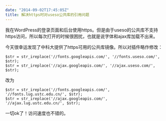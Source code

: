 ```yaml
---
date: "2014-09-02T17:45:05Z"
title: 解决https时对useso公共库的引用问题
---
```


我在WordPress的登录页面和后台使用https。但是由于useso的公共库不支持https访问，所以每次打开的时候很困扰，也就是说字体和ajax库加载不出来。

今天很幸运发现了中科大提供了https可用的公共库镜像。所以对插件略作修改：

```
$str = str_ireplace('//fonts.googleapis.com/', '//fonts.useso.com/', $str);
$str = str_ireplace('//ajax.googleapis.com/', '//ajax.useso.com/', $str);
```

改为

```
$str = str_ireplace('//fonts.googleapis.com/', '//fonts.lug.ustc.edu.cn/', $str);
$str = str_ireplace('//ajax.googleapis.com/', '//ajax.lug.ustc.edu.cn/', $str);
```

一切ok了！访问速度也不错的。